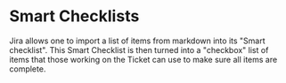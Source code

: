 # Smart Checklists
Jira allows one to import a list of items from markdown into its "Smart checklist".
This Smart Checklist is then turned into a "checkbox" list of items that those working on the Ticket can use to make sure all items are complete.
